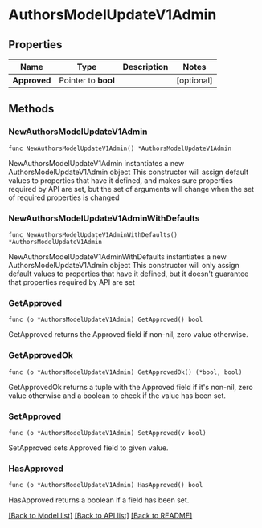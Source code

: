 # AuthorsModelUpdateV1Admin

## Properties

Name | Type | Description | Notes
------------ | ------------- | ------------- | -------------
**Approved** | Pointer to **bool** |  | [optional] 

## Methods

### NewAuthorsModelUpdateV1Admin

`func NewAuthorsModelUpdateV1Admin() *AuthorsModelUpdateV1Admin`

NewAuthorsModelUpdateV1Admin instantiates a new AuthorsModelUpdateV1Admin object
This constructor will assign default values to properties that have it defined,
and makes sure properties required by API are set, but the set of arguments
will change when the set of required properties is changed

### NewAuthorsModelUpdateV1AdminWithDefaults

`func NewAuthorsModelUpdateV1AdminWithDefaults() *AuthorsModelUpdateV1Admin`

NewAuthorsModelUpdateV1AdminWithDefaults instantiates a new AuthorsModelUpdateV1Admin object
This constructor will only assign default values to properties that have it defined,
but it doesn't guarantee that properties required by API are set

### GetApproved

`func (o *AuthorsModelUpdateV1Admin) GetApproved() bool`

GetApproved returns the Approved field if non-nil, zero value otherwise.

### GetApprovedOk

`func (o *AuthorsModelUpdateV1Admin) GetApprovedOk() (*bool, bool)`

GetApprovedOk returns a tuple with the Approved field if it's non-nil, zero value otherwise
and a boolean to check if the value has been set.

### SetApproved

`func (o *AuthorsModelUpdateV1Admin) SetApproved(v bool)`

SetApproved sets Approved field to given value.

### HasApproved

`func (o *AuthorsModelUpdateV1Admin) HasApproved() bool`

HasApproved returns a boolean if a field has been set.


[[Back to Model list]](../README.md#documentation-for-models) [[Back to API list]](../README.md#documentation-for-api-endpoints) [[Back to README]](../README.md)


